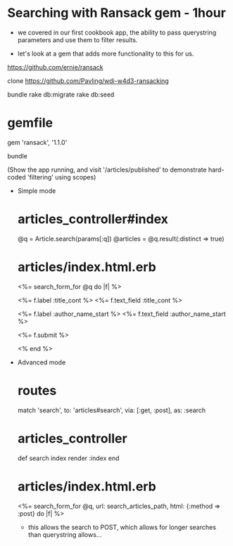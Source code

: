# Searching with Ransack gem - 1hour

  - we covered in our first cookbook app, the ability to pass querystring parameters and use them to filter results.

  - let's look at a gem that adds more functionality to this for us.

  https://github.com/ernie/ransack

  clone https://github.com/Pavling/wdi-w4d3-ransacking

  bundle
  rake db:migrate
  rake db:seed

  # gemfile
  gem 'ransack', '1.1.0'

  bundle

(Show the app running, and visit '/articles/published' to demonstrate hard-coded 'filtering' using scopes)

  - Simple mode

    # articles_controller#index
    @q = Article.search(params[:q])
    @articles = @q.result(:distinct => true)

    # articles/index.html.erb
    <%= search_form_for @q do |f| %>
      <p>
        <%= f.label :title_cont %>
        <%= f.text_field :title_cont %>
      </p>
      <p>
        <%= f.label :author_name_start %>
        <%= f.text_field :author_name_start %>
      </p>
      <p>
        <%= f.submit %>
      </p>
    <% end %>


  - Advanced mode

    # routes
    match 'search', to: 'articles#search', via: [:get, :post], as: :search

    # articles_controller
    def search
      index
      render :index
    end

    # articles/index.html.erb
    <%= search_form_for @q, url: search_articles_path, html: {:method => :post} do |f| %>

    - this allows the search to POST, which allows for longer searches than querystring allows...
